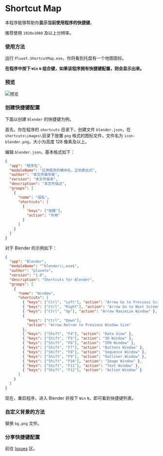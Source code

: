 # Shortcut Map

本程序能够帮助你**显示当前使用程序的快捷键**。

推荐使用 `1920x1080` 及以上分辨率。

### 使用方法

运行 `Pluvet.ShortcutMap.exe`，你将看到托盘有一个地图图标。

**在程序中按下 `Win` `N` 组合键，如果该程序拥有快捷键配置，则会显示出来。**

### 预览

![预览](https://s1.ax1x.com/2020/07/03/NOTZSs.jpg)

### 创建快捷键配置

下面以创建 `Blender` 的快捷键为例。

首先，你在程序的 `shortcuts` 目录下，创建文件 `blender.json`，在 `shortcuts\images\`目录下放置 `png` 格式的图标文件，文件名为 `icon-blender.png`，大小为高度 128 像素及以上。

编辑 `blender.json`，基本格式如下：

```json
{
  "app": "程序名",
  "moduleName": "应用程序的模块名，正则表达式",
  "author": "本文件编写者",
  "version": "本文件版本",
  "description": "本文件描述",
  "groups": [
    {
      "name": "组名",
      "shortcuts": [
        {
          "keys": ["按键"],
          "action": "作用"
        }
      ]
    }
  ]
}
```

对于 Blender 的示例如下：

```json
{
  "app": "Blender",
  "moduleName": "^blender\\.exe$",
  "author": "pluveto",
  "version": "1.0",
  "description": "Shortcuts for Blender",
  "groups": [
    {
      "name": "Window",
      "shortcuts": [
        { "keys": ["Ctrl", "Left"], "action": "Arrow Go to Previous Screen" },
        { "keys": ["Ctrl", "Right"], "action": "Arrow Go to Next Screen" },
        { "keys": ["Ctrl", "Up"], "action": "Arrow Maximize Window" },
        {
          "keys": ["Ctrl", "Down"],
          "action": "Arrow Retrun to Previous Window Size"
        },
        { "keys": ["Shift", "F4"], "action": "Data View" },
        { "keys": ["Shift", "F5"], "action": "3D Window" },
        { "keys": ["Shift", "F6"], "action": "IPO Window" },
        { "keys": ["Shift", "F7"], "action": "Buttons Window" },
        { "keys": ["Shift", "F8"], "action": "Sequence Window" },
        { "keys": ["Shift", "F9"], "action": "Outliner Window" },
        { "keys": ["Shift", "F10"], "action": "Image Window" },
        { "keys": ["Shift", "F11"], "action": "Text Window" },
        { "keys": ["Shift", "F12"], "action": "Action Window" }
      ]
    }
  ]
}

```

现在，重启程序，进入 Blender 并按下 `Win` `N`，即可看到快捷键列表。

### 自定义背景的方法

替换 `bg.png` 文件。

### 分享快捷键配置

前往 [Issues](https://github.com/pluveto/ShortcutMap/issues?q=label%3AShare+) 区。

